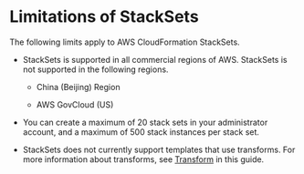 # Limitations of StackSets<a name="stacksets-limitations"></a>

The following limits apply to AWS CloudFormation StackSets\.

+ StackSets is supported in all commercial regions of AWS\. StackSets is not supported in the following regions\.

  + China \(Beijing\) Region

  + AWS GovCloud \(US\)

+ You can create a maximum of 20 stack sets in your administrator account, and a maximum of 500 stack instances per stack set\.

+ StackSets does not currently support templates that use transforms\. For more information about transforms, see [Transform](http://docs.aws.amazon.com/AWSCloudFormation/latest/UserGuide/transform-section-structure.html) in this guide\.